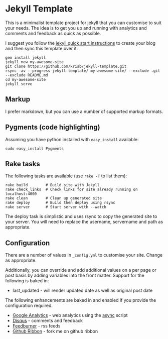 # Jekyll Template

This is a minimalist template project for jekyll that you can customise to suit your needs.  The idea is to get you up and running with analytics and comments and feedback as quick as possible.

I suggest you follow the [jekyll quick start instructions](http://jekyllrb.com/) to create your blog and then sync this template over it:

    gem install jekyll
    jekyll new my-awesome-site
    git clone https://github.com/krisb/jekyll-template.git
    rsync -av --progress jekyll-template/ my-awesome-site/ --exclude .git --exclude README.md
    cd my-awesome-site
    jekyll serve

## Markup

I prefer markdown, but you can use a number of supported markup formats.

## Pygments (code highlighting)

Assuming you have python installed with `easy_install` available:

    sudo easy_install Pygments

## Rake tasks

The following tasks are available (use `rake -T` to list them):

    rake build        # Build site with Jekyll
    rake check_links  # Check links for site already running on localhost:4000
    rake clean        # Clean up generated site
    rake deploy       # Build then deploy using rsync
    rake server       # Start server with --watch

The deploy task is simplistic and uses rsync to copy the generated site to your server.  You will need to replace the username, servername and path as appropriate.

## Configuration

There are a number of values in `_config.yml` to customise your site.  Change as appropriate.

Additionally, you can override and add additional values on a per page or post basis by adding variables into the front matter.  Support for the following is baked in:

* last_updated - will render updated date as well as original post date

The following enhancements are baked in and enabled if you provide the configuration required.

* [Google Analytics](http://www.google.com/analytics) - web analytics using the [async](http://www.google.com/support/analytics/bin/answer.py?hl=en&answer=174090) script
* [Disqus](http://disqus.com/) - comments and feedback
* [Feedburner](http://feedburner.google.com/) - rss feeds
* [Github Ribbon](https://github.com/blog/273-github-ribbons) - fork me on github ribbon
